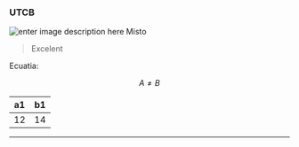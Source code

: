 ### UTCB
![enter image description here](https://www.gpsworld.com/wp-content/uploads/2020/10/GT-1200_Topcon_total-robotic-station-W.jpg)
Misto

>Excelent

Ecuatia:

 $$A \neq B \tag{1}$$

| a1 | b1 |
|--|--|
| 12 | 14 |

***
<!--stackedit_data:
eyJoaXN0b3J5IjpbMTY0NjQ3MTgyNiwyNjk5NTU3MSwtNzM1OD
A4Mjg3LC0xMjk1NjA3NjkxXX0=
-->